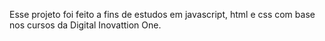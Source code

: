 Esse projeto foi feito a fins de estudos em javascript, html e css com base nos cursos da Digital Inovattion One.
